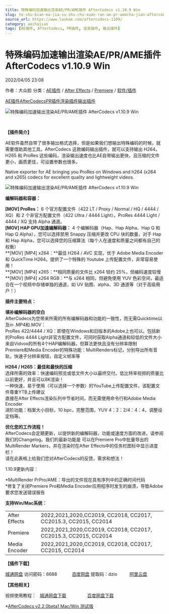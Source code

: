 ```yaml
---
title: 特殊编码加速输出渲染AE/PR/AME插件 AfterCodecs v1.10.9 Win
slug: te-shu-bian-ma-jia-su-shu-chu-xuan-ran-ae-pr-amecha-jian-aftercodecs-v1-10-9-win
source_url: https://www.lookae.com/aftercodecs-1109/
category: aechajian
tags: [AE插件, AfterCodecs, PR插件, 渲染插件, 输出插件]
---
```

# 特殊编码加速输出渲染AE/PR/AME插件 AfterCodecs v1.10.9 Win

2022/04/05 23:08

作者：大众脸
分类：[AE插件](https://www.lookae.com/after-effects/aechajian/) / [After Effects](https://www.lookae.com/after-effects/) / [Premiere](https://www.lookae.com/qitarjcj/premierezy/) / [软件/插件](https://www.lookae.com/qitarjcj/)

[AE插件](https://www.lookae.com/tag/ae%e6%8f%92%e4%bb%b6/)[AfterCodecs](https://www.lookae.com/tag/aftercodecs/)[PR插件](https://www.lookae.com/tag/pr%e6%8f%92%e4%bb%b6/)[渲染插件](https://www.lookae.com/tag/%e6%b8%b2%e6%9f%93%e6%8f%92%e4%bb%b6/)[输出插件](https://www.lookae.com/tag/%e8%be%93%e5%87%ba%e6%8f%92%e4%bb%b6/)

![特殊编码加速输出渲染AE/PR/AME插件 AfterCodecs v1.10.9 Win](https://www.lookae.com/wp-content/uploads/2020/09/AfterCodecs-197.jpg "特殊编码加速输出渲染AE/PR/AME插件 AfterCodecs v1.10.9 Win-LookAE.com")

[﻿﻿﻿](https://cloud.video.taobao.com//play/u/705956171/p/1/e/6/t/1/279401540070.mp4)

**【插件简介】**

AE软件虽然自带了很多输出格式选择，但是如果我们想输出特殊编码的时候，就需要借助其他工具。AfterCodecs 这款编码输出插件，就可以支持输出 H264，H265 和 ProRes 这些编码，渲染输出速度也比AE自带输出更快，且压缩的文件更小，画质更佳，可设置参数也很多。

Native exporter for AE bringing you ProRes on Windows and h264 (x264 and x265) codecs for excellent quality and lightweight videos.

![特殊编码加速输出渲染AE/PR/AME插件 AfterCodecs v1.10.9 Win](https://img.alicdn.com/imgextra/i3/705956171/O1CN01v4IRSZ1vSMh8UslDY_!!705956171.gif "特殊编码加速输出渲染AE/PR/AME插件 AfterCodecs v1.10.9 Win-LookAE.com")

**编解码器和容器：**

**[MOV] ProRes：** 6 个官方配置文件（422 LT / Proxy / Normal / HQ / 4444 / XQ）和 2 个非官方配置文件（422 Ultra / 4444 Light）。ProRes 4444 Light / 4444 / XQ 支持 Alpha 通道。  
**[MOV] HAP GPU加速编解码器：** 4 个编解码器（Hap、Hap Alpha、Hap Q 和 Hap Q Alpha），您可以选择禁用 Snappy 压缩并更改 CPU 块的数量，对于 Hap 和 Hap Alpha，您可以选择您的压缩算法（每个人在速度和质量之间都有自己的权衡）  
**[MOV] [MP4] x264：**最佳 H264 / AVC 实现，优于 Adob​​e Media Encoder 和 QuickTime H264。提供了一个特殊的 Youtube 上传配置文件，非常容易使用！  
**[MOV] [MP4] x265：**相同质量的文件比 x264 轻约 25%，但编码速度较慢  
**[MOV] [MP4] x264 RGB：**与 x264 相同，但避免使用 YUV 色彩空间，最适合在一个视频中存储单独的通道，如 UV 贴图、alpha、3D 通道等（对于高级用户！）

**插件主要特点：**

**填补编解码器的空白**  
AfterCodecs为您带来所需的所有编解码器和功能的一致性，而无需Quicktime以及in .MP4和.MOV：  
ProRes 422/4444 / XQ：即使在Windows和旧版本的Adobe上也可以。包括新的ProRes 4444 Light非官方配置文件，可同时获取Alpha通道和较低的文件大小  
来自Vidvox的所有4个HAP编解码器，但算法更快且没有分辨率限制  
Premiere和Media Encoder的特殊功能：MultiRenders标记，分别导出所有音轨，快速子分辨率按钮，自定义帧率等

**H264 / H265：最佳和最快的压缩**  
选择所需的效率：快速编码预览或低文件大小以最终交付。低比特率视频的质量比以前更好，并且可以8K渲染！  
一种快速，易于使用（可以选择一个参数）的YouTube上传配置文件，该配置文件尊重YTB上传建议  
直接在After Effects渲染队列中节省时间，而无需使用命令行和Adobe Media Encoder  
进阶功能：档案大小目标，10 bpc，完整范围，YUV 4：2：2/4：4：4，调整设定档等。

**优化您的工作流程！**  
AfterCodecs会定期更新，以提供新的编解码器，功能或速度方面的改进，请参阅我们的Changelog。我们的最新功能是 可以在Premiere Pro中批量导出的MultiRender Markers，并在渲染时在After Effects中的任务栏图标中显示进度栏！  
请在此表格上给我们您对AfterCodecs的反馈，需求和想法！

1.10.9更新内容：

\*MultiRender PrPro/AME：导出的文件现在具有序列中的正确时间代码  
\*修复了关闭Premiere Pro和Media Encoder应用程序时发生的崩溃，导致Adobe要求您发送错误报告

**支持Win/Mac系统：**

|  |  |
| --- | --- |
| After Effects | 2022,2021,2020,CC2019, CC2018, CC2017, CC2015.3, CC2015, CC2014 |
| Premiere | 2022,2021,2020,CC2019, CC2018, CC2017, CC2015.3, CC2015, CC2014 |
| Media Encoder | 2022,2021,2020,CC2019, CC2018, CC2017, CC2015, CC2014 |

**【插件下载】**

[城通网盘](https://url70.ctfile.com/f/2827370-563428682-641052) 访问密码：6688            [百度网盘](https://pan.baidu.com/s/1ixtmrcPfJdYY1qEfDYqA3g?pwd=dzio) 提取码：dzio          [阿里云盘](https://www.aliyundrive.com/s/cVV1NUM8bMj)

**【其他相关】**

视频使用教程：   [城通网盘下载](https://tc5.us/file/680462-406407782)                 [百度网盘下载](https://pan.baidu.com/s/1kqhVRXRTbgKT07R3Njx2mA)

\*[AfterCodecs v2.2.0beta1 Mac/Win 测试版](https://www.lookae.com/aftercodecs-22/)
